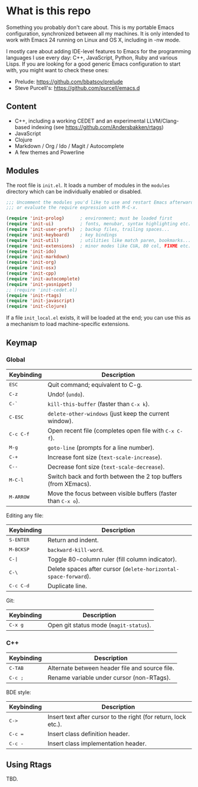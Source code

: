 # What is this repo

Something you probably don't care about. This is my portable Emacs
configuration, synchronized between all my machines.  It is only intended to
work with Emacs 24 running on Linux and OS X, including in -nw mode.

I mostly care about adding IDE-level features to Emacs for the programming
languages I use every day: C++, JavaScript, Python, Ruby and various Lisps. If
you are looking for a good generic Emacs configuration to start with, you might
want to check these ones:
* Prelude: https://github.com/bbatsov/prelude
* Steve Purcell's: https://github.com/purcell/emacs.d

## Content

* C++, including a working CEDET and an experimental LLVM/Clang-based indexing
  (see https://github.com/Andersbakken/rtags)
* JavaScript
* Clojure
* Markdown / Org / Ido / Magit / Autocomplete
* A few themes and Powerline

## Modules

The root file is `init.el`. It loads a number of modules in the `modules`
directory which can be individually enabled or disabled.

```lisp
;;; Uncomment the modules you'd like to use and restart Emacs afterwards,
;;; or evaluate the require expression with M-C-x.

(require 'init-prolog)      ; environment; must be loaded first
(require 'init-ui)          ; fonts, menubar, syntax highlighting etc.
(require 'init-user-prefs)  ; backup files, trailing spaces...
(require 'init-keyboard)    ; key bindings
(require 'init-util)        ; utilities like match paren, bookmarks...
(require 'init-extensions)  ; minor modes like CUA, 80 col, FIXME etc.
(require 'init-ido)
(require 'init-markdown)
(require 'init-org)
(require 'init-osx)
(require 'init-cpp)
(require 'init-autocomplete)
(require 'init-yasnippet)
;; (require 'init-cedet.el)
(require 'init-rtags)
(require 'init-javascript)
(require 'init-clojure)
```

If a file `init_local.el` exists, it will be loaded at the end; you can use this
as a mechanism to load machine-specific extensions.

## Keymap

### Global

Keybinding         | Description
-------------------|------------------------------------------------------------
<kbd>ESC</kbd>     | Quit command; equivalent to <bkd>C-g</kbd>.
<kbd>C-z</kbd>     | Undo! (`undo`).
<kbd>C-\`</kbd>    | `kill-this-buffer` (faster than <kbd>C-x k</kbd>).
<kbd>C-ESC</kbd>   | `delete-other-windows` (just keep the current window).
<kbd>C-c C-f</kbd> | Open recent file (completes open file with <kbd>C-x C-f</kbd>).
<kbd>M-g</kbd>     | `goto-line` (prompts for a line number).
<kbd>C-+</kbd>     | Increase font size (`text-scale-increase`).
<kbd>C--</kbd>     | Decrease font size (`text-scale-decrease`).
<kbd>M-C-l</kbd>   | Switch back and forth between the 2 top buffers (from XEmacs).
<kbd>M-ARROW</kbd> | Move the focus between visible buffers (faster than <kbd>C-x o</kbd>).

Editing any file:

Keybinding         | Description
-------------------|------------------------------------------------------------
<kbd>S-ENTER</kbd> | Return and indent.
<kbd>M-BCKSP</kbd> | `backward-kill-word`.
<kbd>C-&#124;</kbd> | Toggle 80-column ruler (fill column indicator).
<kbd>C-\\</kbd>    | Delete spaces after cursor (`delete-horizontal-space-forward`).
<kbd>C-c C-d</kbd> | Duplicate line.

Git:

Keybinding         | Description
-------------------|------------------------------------------------------------
<kbd>C-x g</bkd>   | Open git status mode (`magit-status`).

### C++

Keybinding         | Description
-------------------|------------------------------------------------------------
<kbd>C-TAB</bkd>   | Alternate between header file and source file.
<kbd>C-c ;</kbd>   | Rename variable under cursor (non-RTags).

BDE style:

Keybinding         | Description
-------------------|------------------------------------------------------------
<kbd>C-&gt;</kbd>  | Insert text after cursor to the right (for return, lock etc.).
<kbd>C-c =</bkd>   | Insert class definition header.
<kbd>C-c -</kbd>   | Insert class implementation header.


## Using Rtags

TBD.
